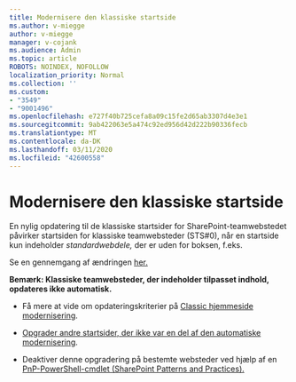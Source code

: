 ```yaml
---
title: Modernisere den klassiske startside
ms.author: v-miegge
author: v-miegge
manager: v-cojank
ms.audience: Admin
ms.topic: article
ROBOTS: NOINDEX, NOFOLLOW
localization_priority: Normal
ms.collection: ''
ms.custom:
- "3549"
- "9001496"
ms.openlocfilehash: e727f40b725cefa8a09c15fe2d65ab3307d4e3e1
ms.sourcegitcommit: 9ab422063e5a474c92ed956d42d222b90336fecb
ms.translationtype: MT
ms.contentlocale: da-DK
ms.lasthandoff: 03/11/2020
ms.locfileid: "42600558"
---
```

# <a name="modernize-the-classic-home-page"></a>Modernisere den klassiske startside

En nylig opdatering til de klassiske startsider for SharePoint-teamwebstedet påvirker startsiden for klassiske teamwebsteder (STS#0), når en startside kun indeholder *standardwebdele,* der er uden for boksen, f.eks.

Se en gennemgang af ændringen [her.](https://docs.microsoft.com/sharepoint/sharepointonline/media/homepage-upgrade-gif.gif) 

**Bemærk: Klassiske teamwebsteder, der indeholder tilpasset indhold, opdateres ikke automatisk.**

* Få mere at vide om opdateringskriterier på [Classic hjemmeside modernisering](https://docs.microsoft.com/sharepoint/disable-auto-modernization-classic-home-pages#why-update-classic-team-site-home-pages-to-modern).

* [Opgrader andre startsider, der ikke var en del af den automatiske modernisering](https://docs.microsoft.com/sharepoint/dev/transform/modernize-userinterface-site-pages).

* Deaktiver denne opgradering på bestemte websteder ved hjælp af en [PnP-PowerShell-cmdlet (SharePoint Patterns and Practices).](https://docs.microsoft.com/powershell/sharepoint/sharepoint-pnp/sharepoint-pnp-cmdlets)
